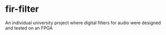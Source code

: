 # fir-filter
An individual university project where digital filters for audio were designed and tested on an FPGA
